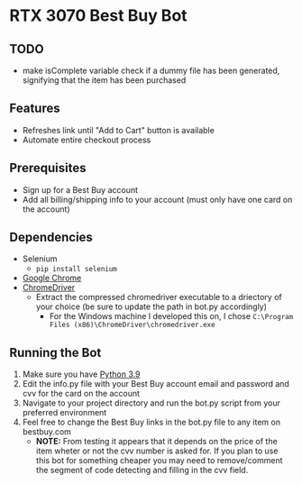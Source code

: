 # RTX 3070 Best Buy Bot

## TODO
* make isComplete variable check if a dummy file has been generated, signifying that the item has been purchased

## Features
- Refreshes link until "Add to Cart" button is available
- Automate entire checkout process

## Prerequisites
- Sign up for a Best Buy account
- Add all billing/shipping info to your account (must only have one card on the account)

## Dependencies
- Selenium
	- `pip install selenium`
- [Google Chrome](https://www.google.com/chrome/)
- [ChromeDriver](https://chromedriver.chromium.org/downloads)
	- Extract the compressed chromedriver executable to a driectory of your choice (be sure to update the path in bot.py accordingly)
		- For the Windows machine I developed this on, I chose `C:\Program Files (x86)\ChromeDriver\chromedriver.exe`

## Running the Bot
1. Make sure you have [Python 3.9](https://www.python.org/downloads/release/python-390/)
2. Edit the info.py file with your Best Buy account email and password and cvv for the card on the account
3. Navigate to your project directory and run the bot.py script from your preferred environment
4. Feel free to change the Best Buy links in the bot.py file to any item on bestbuy.com
	- **NOTE:** From testing it appears that it depends on the price of the item wheter or not the cvv number is asked for. If you plan to use this bot for something cheaper you may need to remove/comment the segment of code detecting and filling in the cvv field.


